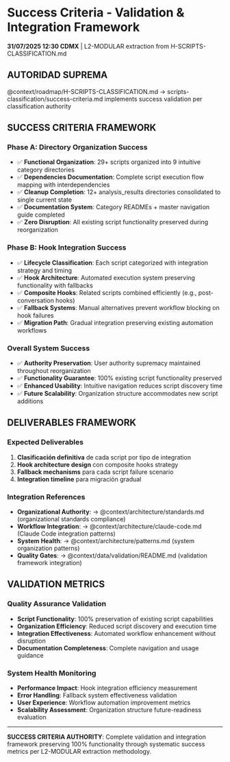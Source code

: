 # Success Criteria - Validation & Integration Framework

**31/07/2025 12:30 CDMX** | L2-MODULAR extraction from H-SCRIPTS-CLASSIFICATION.md

## AUTORIDAD SUPREMA
@context/roadmap/H-SCRIPTS-CLASSIFICATION.md → scripts-classification/success-criteria.md implements success validation per classification authority

## SUCCESS CRITERIA FRAMEWORK

### **Phase A: Directory Organization Success**
- ✅ **Functional Organization**: 29+ scripts organized into 9 intuitive category directories
- ✅ **Dependencies Documentation**: Complete script execution flow mapping with interdependencies
- ✅ **Cleanup Completion**: 12+ analysis_results directories consolidated to single current state
- ✅ **Documentation System**: Category READMEs + master navigation guide completed
- ✅ **Zero Disruption**: All existing script functionality preserved during reorganization

### **Phase B: Hook Integration Success**  
- ✅ **Lifecycle Classification**: Each script categorized with integration strategy and timing
- ✅ **Hook Architecture**: Automated execution system preserving functionality with fallbacks
- ✅ **Composite Hooks**: Related scripts combined efficiently (e.g., post-conversation hooks)
- ✅ **Fallback Systems**: Manual alternatives prevent workflow blocking on hook failures
- ✅ **Migration Path**: Gradual integration preserving existing automation workflows

### **Overall System Success**
- ✅ **Authority Preservation**: User authority supremacy maintained throughout reorganization
- ✅ **Functionality Guarantee**: 100% existing script functionality preserved
- ✅ **Enhanced Usability**: Intuitive navigation reduces script discovery time
- ✅ **Future Scalability**: Organization structure accommodates new script additions

## DELIVERABLES FRAMEWORK

### **Expected Deliverables**
1. **Clasificación definitiva** de cada script por tipo de integration
2. **Hook architecture design** con composite hooks strategy
3. **Fallback mechanisms** para cada script failure scenario
4. **Integration timeline** para migración gradual

### **Integration References**
- **Organizational Authority**: → @context/architecture/standards.md (organizational standards compliance)
- **Workflow Integration**: → @context/architecture/claude-code.md (Claude Code integration patterns)  
- **System Health**: → @context/architecture/patterns.md (system organization patterns)
- **Quality Gates**: → @context/data/validation/README.md (validation framework integration)

## VALIDATION METRICS

### **Quality Assurance Validation**
- **Script Functionality**: 100% preservation of existing script capabilities
- **Organization Efficiency**: Reduced script discovery and execution time
- **Integration Effectiveness**: Automated workflow enhancement without disruption
- **Documentation Completeness**: Complete navigation and usage guidance

### **System Health Monitoring**
- **Performance Impact**: Hook integration efficiency measurement
- **Error Handling**: Fallback system effectiveness validation
- **User Experience**: Workflow automation improvement metrics
- **Scalability Assessment**: Organization structure future-readiness evaluation

---

**SUCCESS CRITERIA AUTHORITY**: Complete validation and integration framework preserving 100% functionality through systematic success metrics per L2-MODULAR extraction methodology.